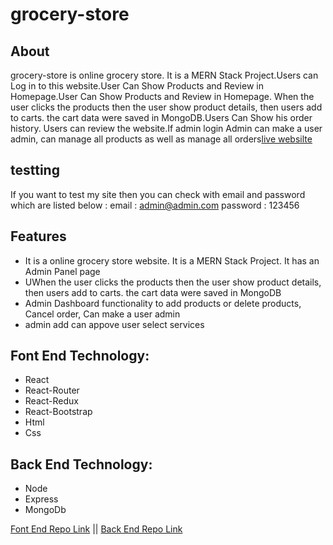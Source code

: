 # grocery-store

## About

grocery-store is online grocery store. It is a MERN Stack Project.Users can Log in to this website.User Can Show Products and Review in Homepage.User Can Show Products and Review in Homepage. When the user clicks the products then the user show product details, then users add to carts. the cart data were saved in MongoDB.Users Can Show his order history. Users can review the website.If admin login Admin can make a user admin, can manage all products as well as
manage all orders[live websilte](https://grocery-store-30.web.app/)

## testting

If you want to test my site then you can check with email and password which are listed below :
email : admin@admin.com
password : 123456

## Features

- It is a online grocery store website. It is a MERN Stack Project. It has an Admin Panel page
- UWhen the user clicks the products then the user show product details, then users add to carts. the cart data were saved in MongoDB
- Admin Dashboard functionality to add products or delete products, Cancel order, Can make a user admin
- admin add can appove user select services

## Font End Technology:

- React
- React-Router
- React-Redux
- React-Bootstrap
- Html
- Css

## Back End Technology:

- Node
- Express
- MongoDb

[Font End Repo Link](https://github.com/mdyasenrafe/grocery-store/) ||
[Back End Repo Link](https://github.com/mdyasenrafe/grocery-store-server)
